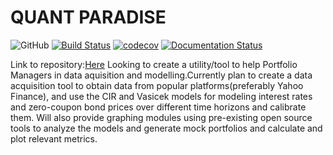 # QUANT PARADISE 
![GitHub](https://img.shields.io/github/license/Naman-Goyal/COMS4995?style=flat-square)
[![Build Status](https://travis-ci.org/Naman-Goyal/Quant-paradise.svg?branch=master)](https://travis-ci.org/Naman-Goyal/Quant-paradise)
[![codecov](https://codecov.io/gh/Naman-Goyal/Quant-paradise/branch/master/graph/badge.svg?token=A04BI6DMPU)](undefined)
[![Documentation Status](https://readthedocs.org/projects/quant-paradise/badge/?version=latest)](https://quant-paradise.readthedocs.io/en/latest/?badge=latest)

Link to  repository:[Here](https://github.com/Naman-Goyal/Quant-paradise)
Looking to create a utility/tool to help Portfolio Managers in data aquisition and modelling.Currently plan to create a data acquisition tool to obtain data from popular platforms(preferably Yahoo Finance), and use the CIR and Vasicek models for modeling interest rates and zero-coupon bond prices over different time horizons and calibrate them. Will also provide graphing modules using pre-existing open source tools to analyze the models and generate mock portfolios and calculate and plot relevant metrics.
